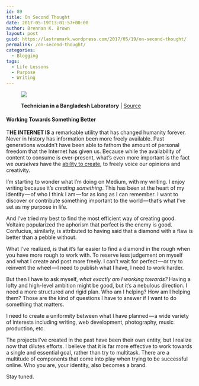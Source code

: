 ```yaml
---
id: 89
title: On Second Thought
date: 2017-05-19T13:01:57+00:00
author: Brennan K. Brown
layout: post
guid: https://lastremark.wordpress.com/2017/05/19/on-second-thought/
permalink: /on-second-thought/
categories:
  - Blogging
tags:
  - Life Lessons
  - Purpose
  - Writing
---
```


<figure class="wp-caption">

<img data-width="3118" data-height="1921" src="https://cdn-images-1.medium.com/max/2560/1*EIr-FykPoWQCDky-BXYRlA.jpeg" /> <figcaption class="wp-caption-text"><b>Technician in a Bangladesh Laboratory</b> | <a href="https://pixnio.com/vintage-photography/history-photography-pictures/technician-in-a-bangladesh-laboratory-who-was-in-the-process-of-creating-smallpox-vaccine" target="_blank" rel="noopener noreferrer">Source</a></figcaption></figure>

#### Working Towards Something Better

<span>T</span><b>HE INTERNET IS</b> a remarkable utility that has changed humanity forever. Never in history has information been more freely available. Past generations wouldn’t have been able to fathom the amount of personal freedom that the Internet has given us. Because while the availability of content to consume is ever-present, what’s even more important is the fact we _ourselves_ have the <a href="https://medium.com/@brennanbrown/how-to-blog-379fb5eee26f%5C" target="_blank" rel="noopener noreferrer">ability to create</a>, to freely voice our opinions and creativity.

I’m starting to wonder what I’m doing on Medium, with my writing. I enjoy writing because it’s _creating something_. This has been at the heart of my identity — of who I think I am — for as long as I can remember. I want to discover or contribute something important to the world — that’s what I’ve set as my purpose in life.

<!--more-->

And I’ve tried my best to find the most efficient way of creating good. Voltaire popularized the aphorism that perfect is the enemy is good. Confucius, similarly, is attributed to having said that a diamond with a flaw is better than a pebble without.

What I’ve realized, is that it’s far easier to find a diamond in the rough when you have more rough to work with. To reserve less judgement on myself and what I create and post more freely. I can’t wait for perfect — or try to reinvent the wheel — I need to publish what I have, I need to work harder.

But then I have to ask myself, _what exactly am I working towards?_ Having a lofty and high-level ambition might be good, but it’s a nebulous direction. I need a more structured and rigid plan. Who am I helping? How am I helping them? Those are the kind of questions I have to answer if I want to do something that matters.

I need to create a uniformity between what I have planned — a wide variety of interests including writing, web development, photography, music production, etc.

The projects I’ve created in the past have been their own entity, but I realize now that dilutes efforts. I believe that it is far more effective to work towards a single and essential goal, rather than try to multitask. There are a multitude of components that come into play when trying to be successful online. Who you are, your identity, also becomes a brand.

Stay tuned.
